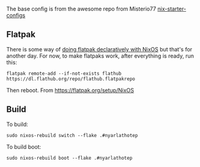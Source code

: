 The base config is from the awesome repo from Misterio77 [nix-starter-configs](https://github.com/Misterio77/nix-starter-configs)

## Flatpak

There is some way of [doing flatpak declaratively with NixOS](https://github.com/gmodena/nix-flatpak) but that's for another day. For now, to make flatpaks work, after everything is ready, run this:

```
flatpak remote-add --if-not-exists flathub https://dl.flathub.org/repo/flathub.flatpakrepo
```

Then reboot. From https://flatpak.org/setup/NixOS

## Build

To build:

```
sudo nixos-rebuild switch --flake .#nyarlathotep
```

To build boot:

```
sudo nixos-rebuild boot --flake .#nyarlathotep 
```
